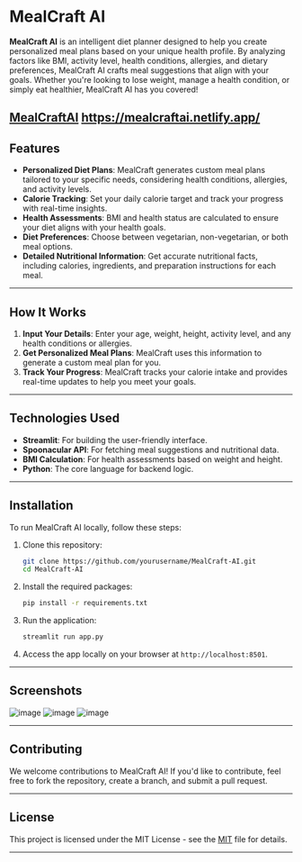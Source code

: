 
# **MealCraft AI**

**MealCraft AI** is an intelligent diet planner designed to help you create personalized meal plans based on your unique health profile. By analyzing factors like BMI, activity level, health conditions, allergies, and dietary preferences, MealCraft AI crafts meal suggestions that align with your goals. Whether you're looking to lose weight, manage a health condition, or simply eat healthier, MealCraft AI has you covered!

[**MealCraftAI**](https://mealcraftai.netlify.app/)
https://mealcraftai.netlify.app/
---

## **Features**

- **Personalized Diet Plans**: MealCraft generates custom meal plans tailored to your specific needs, considering health conditions, allergies, and activity levels.
- **Calorie Tracking**: Set your daily calorie target and track your progress with real-time insights.
- **Health Assessments**: BMI and health status are calculated to ensure your diet aligns with your health goals.
- **Diet Preferences**: Choose between vegetarian, non-vegetarian, or both meal options.
- **Detailed Nutritional Information**: Get accurate nutritional facts, including calories, ingredients, and preparation instructions for each meal.

---

## **How It Works**

1. **Input Your Details**: Enter your age, weight, height, activity level, and any health conditions or allergies.
2. **Get Personalized Meal Plans**: MealCraft uses this information to generate a custom meal plan for you.
3. **Track Your Progress**: MealCraft tracks your calorie intake and provides real-time updates to help you meet your goals.

---

## **Technologies Used**

- **Streamlit**: For building the user-friendly interface.
- **Spoonacular API**: For fetching meal suggestions and nutritional data.
- **BMI Calculation**: For health assessments based on weight and height.
- **Python**: The core language for backend logic.

---

## **Installation**

To run MealCraft AI locally, follow these steps:

1. Clone this repository:
    ```bash
    git clone https://github.com/yourusername/MealCraft-AI.git
    cd MealCraft-AI
    ```

2. Install the required packages:
    ```bash
    pip install -r requirements.txt
    ```

3. Run the application:
    ```bash
    streamlit run app.py
    ```

4. Access the app locally on your browser at `http://localhost:8501`.

---

## **Screenshots**

![image](https://github.com/user-attachments/assets/a9dcf587-9fd6-4e6b-bddf-41487ff2ff02)
![image](https://github.com/user-attachments/assets/1800df94-96bd-49a7-a560-10d7853eaf57)
![image](https://github.com/user-attachments/assets/3fa02e07-4ca8-4e0b-91e9-44feae528e72)



---

## **Contributing**

We welcome contributions to MealCraft AI! If you'd like to contribute, feel free to fork the repository, create a branch, and submit a pull request.

---

## **License**

This project is licensed under the MIT License - see the [MIT](LICENSE) file for details.

---
